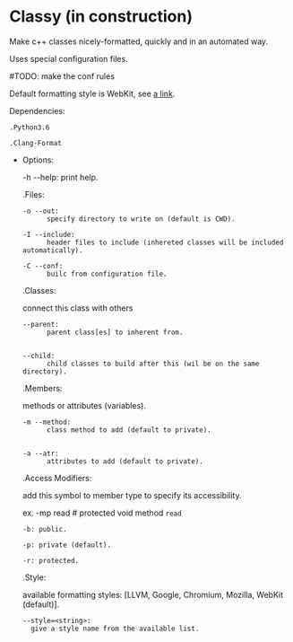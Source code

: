 # Classy (in construction)

Make c++ classes nicely-formatted, quickly and in an automated way.

Uses special configuration files.

#TODO: make the conf rules

Default formatting style is WebKit, see [a link](webkit.org/code-style-guidelines).

Dependencies:

    .Python3.6
    
    .Clang-Format

* Options:


  -h --help: 
        print help.
        
        
  .Files:
  
      -o --out: 
            specify directory to write on (default is CWD).

      -I --include:
            header files to include (inhereted classes will be included automatically).
            
      -C --conf:
            builc from configuration file.
            
            
  .Classes:
  
    connect this class with others
  
      --parent: 
            parent class[es] to inherent from.


      --child:
            child classes to build after this (wil be on the same directory).
            
  .Members:
  
    methods or attributes (variables).
  
      -m --method:
            class method to add (default to private).


      -a --atr:
            attributes to add (default to private).
            
            
  .Access Modifiers:
  
    add this symbol to member type to specify its accessibility.
    
    ex. -mp read # protected void method `read`
  
  
      -b: public.
      
      -p: private (default).
      
      -r: protected.
      
   .Style:
   
    available formatting styles: [LLVM, Google, Chromium, Mozilla, WebKit (default)].
      
      --style=<string>:
        give a style name from the available list.
        
        
